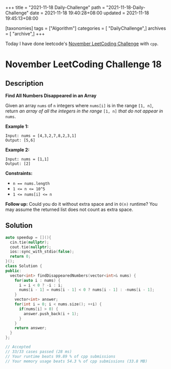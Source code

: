 +++
title = "2021-11-18 Daily-Challenge"
path = "2021-11-18-Daily-Challenge"
date = 2021-11-18 19:40:28+08:00
updated = 2021-11-18 19:45:13+08:00

[taxonomies]
tags = ["Algorithm"]
categories = [ "DailyChallenge",]
archives = [ "archive",]
+++

Today I have done leetcode's [November LeetCoding Challenge](https://leetcode.com/problems/find-all-numbers-disappeared-in-an-array/) with `cpp`.

<!-- more -->

# November LeetCoding Challenge 18

## Description

**Find All Numbers Disappeared in an Array**

Given an array `nums` of `n` integers where `nums[i]` is in the range `[1, n]`, return *an array of all the integers in the range* `[1, n]` *that do not appear in* `nums`.

 

**Example 1:**

```
Input: nums = [4,3,2,7,8,2,3,1]
Output: [5,6]
```

**Example 2:**

```
Input: nums = [1,1]
Output: [2]
```

 

**Constraints:**

- `n == nums.length`
- `1 <= n <= 10^5`
- `1 <= nums[i] <= n`

 

**Follow up:** Could you do it without extra space and in `O(n)` runtime? You may assume the returned list does not count as extra space.

## Solution

``` cpp
auto speedup = [](){
  cin.tie(nullptr);
  cout.tie(nullptr);
  ios::sync_with_stdio(false);
  return 0;
}();
class Solution {
public:
  vector<int> findDisappearedNumbers(vector<int>& nums) {
    for(auto i : nums) {
      i = i < 0 ? -i : i;
      nums[i - 1] = nums[i - 1] < 0 ? nums[i - 1] : -nums[i - 1];    
    }
    vector<int> answer;
    for(int i = 0; i < nums.size(); ++i) {
      if(nums[i] > 0) {
        answer.push_back(i + 1);
      }
    }
    return answer;
  }
};

// Accepted
// 33/33 cases passed (28 ms)
// Your runtime beats 99.89 % of cpp submissions
// Your memory usage beats 54.3 % of cpp submissions (33.8 MB)
```
